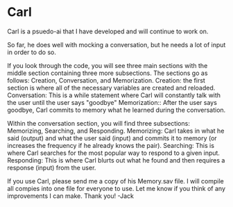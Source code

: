 # Carl
Carl is a psuedo-ai that I have developed and will continue to work on.

So far, he does well with mocking a conversation, but he needs a lot of input in order to do so.

If you look through the code, you will see three main sections with the middle section containing three more subsections. 
The sections go as follows: Creation, Conversation, and Memorization.
Creation: the first section is where all of the necessary variables are created and reloaded.
Conversation: This is a while statement where Carl will constantly talk with the user until the user says "goodbye"
Memorization:: After the user says goodbye, Carl commits to memory what he learned during the conversation.

Within the conversation section, you will find three subsections: Memorizing, Searching, and Responding.
Memorizing: Carl takes in what he said (output) and what the user said (input) and commits it to memory (or increases the frequency if he already knows the pair).
Searching: This is where Carl searches for the most popular way to respond to a given input.
Responding: This is where Carl blurts out what he found and then requires a response (input) from the user.

If you use Carl, please send me a copy of his Memory.sav file. I will compile all compies into one file for everyone to use.
Let me know if you think of any improvements I can make. Thank you! -Jack

